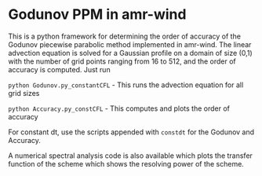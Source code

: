 # Godunov PPM in amr-wind

This is a python framework for determining the order of accuracy of 
the Godunov piecewise parabolic method implemented in amr-wind. The 
linear advection equation is solved for a Gaussian profile on a domain of 
size (0,1) with the number of grid points ranging from 16 to 512, and the order 
of accuracy is computed.
Just run

```python Godunov.py_constantCFL``` - This runs the advection equation for all grid sizes

```python Accuracy.py_constCFL``` - This computes and plots the order of accuracy

For constant dt, use the scripts appended with `constdt` for the Godunov and Accuracy.

A numerical spectral analysis code is also available which plots the transfer function of the scheme 
which shows the resolving power of the scheme.


